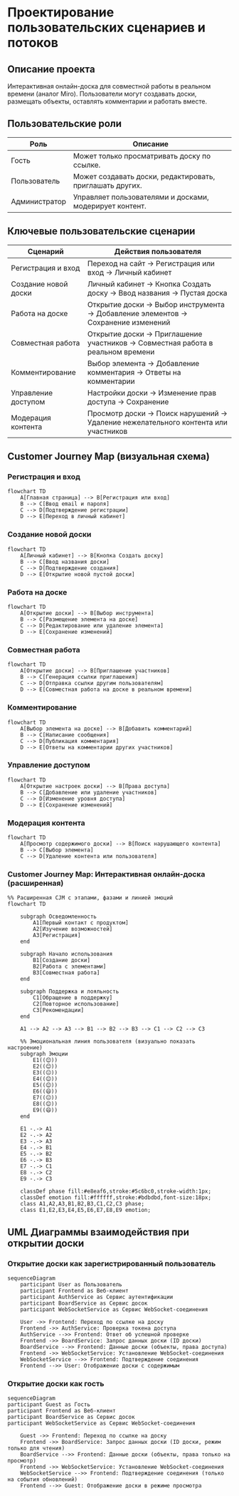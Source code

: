 # Проектирование пользовательских сценариев и потоков

## Описание проекта

Интерактивная онлайн-доска для совместной работы в реальном времени (аналог Miro).
Пользователи могут создавать доски, размещать объекты, оставлять комментарии и работать вместе.

## Пользовательские роли

| Роль             | Описание                                                 |
|------------------|----------------------------------------------------------|
| Гость            | Может только просматривать доску по ссылке.              |
| Пользователь     | Может создавать доски, редактировать, приглашать других. |
| Администратор    | Управляет пользователями и досками, модерирует контент.  |

## Ключевые пользовательские сценарии

| Сценарий                 | Действия пользователя                                                              |
|--------------------------|------------------------------------------------------------------------------------|
| Регистрация и вход       | Переход на сайт → Регистрация или вход → Личный кабинет                            |
| Создание новой доски     | Личный кабинет → Кнопка Создать доску → Ввод названия → Пустая доска               |
| Работа на доске          | Открытие доски → Выбор инструмента → Добавление элементов → Сохранение изменений   |
| Совместная работа        | Открытие доски → Приглашение участников → Совместная работа в реальном времени     |
| Комментирование          | Выбор элемента → Добавление комментария → Ответы на комментарии                    |
| Управление доступом      | Настройки доски → Изменение прав доступа → Сохранение                              |
| Модерация контента       | Просмотр доски → Поиск нарушений → Удаление нежелательного контента или участников |

## Customer Journey Map (визуальная схема)

### Регистрация и вход

```mermaid
flowchart TD
    A[Главная страница] --> B[Регистрация или вход]
    B --> C[Ввод email и пароля]
    C --> D[Подтверждение регистрации]
    D --> E[Переход в личный кабинет]
```

### Создание новой доски

```mermaid
flowchart TD
    A[Личный кабинет] --> B[Кнопка Создать доску]
    B --> C[Ввод названия доски]
    C --> D[Подтверждение создания]
    D --> E[Открытие новой пустой доски]
```

### Работа на доске

```mermaid
flowchart TD
    A[Открытие доски] --> B[Выбор инструмента]
    B --> C[Размещение элемента на доске]
    C --> D[Редактирование или удаление элемента]
    D --> E[Сохранение изменений]
```

### Совместная работа

```mermaid
flowchart TD
    A[Открытие доски] --> B[Приглашение участников]
    B --> C[Генерация ссылки приглашения]
    C --> D[Отправка ссылки другим пользователям]
    D --> E[Совместная работа на доске в реальном времени]
```

### Комментирование

```mermaid
flowchart TD
    A[Выбор элемента на доске] --> B[Добавить комментарий]
    B --> C[Написание сообщения]
    C --> D[Публикация комментария]
    D --> E[Ответы на комментарии других участников]
```

### Управление доступом

```mermaid
flowchart TD
    A[Открытие настроек доски] --> B[Права доступа]
    B --> C[Добавление или удаление участников]
    C --> D[Изменение уровня доступа]
    D --> E[Сохранение изменений]
```

### Модерация контента

```mermaid
flowchart TD
    A[Просмотр содержимого доски] --> B[Поиск нарушающего контента]
    B --> C[Выбор элемента]
    C --> D[Удаление контента или пользователя]
```

### Customer Journey Map: Интерактивная онлайн-доска (расширенная)

```mermaid
%% Расширенная CJM с этапами, фазами и линией эмоций
flowchart TD

    subgraph Осведомленность
        A1[Первый контакт с продуктом]
        A2[Изучение возможностей]
        A3[Регистрация]
    end

    subgraph Начало использования
        B1[Создание доски]
        B2[Работа с элементами]
        B3[Совместная работа]
    end

    subgraph Поддержка и лояльность
        C1[Обращение в поддержку]
        C2[Повторное использование]
        C3[Рекомендации]
    end

    A1 --> A2 --> A3 --> B1 --> B2 --> B3 --> C1 --> C2 --> C3

    %% Эмоциональная линия пользователя (визуально показать настроение)
    subgraph Эмоции
        E1((😊))
        E2((😊))
        E3((😐))
        E4((😊))
        E5((😊))
        E6((😄))
        E7((😐))
        E8((😊))
        E9((😄))
    end

    E1 -.-> A1
    E2 -.-> A2
    E3 -.-> A3
    E4 -.-> B1
    E5 -.-> B2
    E6 -.-> B3
    E7 -.-> C1
    E8 -.-> C2
    E9 -.-> C3

    classDef phase fill:#e8eaf6,stroke:#5c6bc0,stroke-width:1px;
    classDef emotion fill:#ffffff,stroke:#bdbdbd,font-size:18px;
    class A1,A2,A3,B1,B2,B3,C1,C2,C3 phase;
    class E1,E2,E3,E4,E5,E6,E7,E8,E9 emotion;
```

## UML Диаграммы взаимодействия при открытии доски

### Открытие доски как зарегистрированный пользователь

```mermaid
sequenceDiagram
    participant User as Пользователь
    participant Frontend as Веб-клиент
    participant AuthService as Сервис аутентификации
    participant BoardService as Сервис досок
    participant WebSocketService as Сервис WebSocket-соединения

    User ->> Frontend: Переход по ссылке на доску
    Frontend ->> AuthService: Проверка токена доступа
    AuthService -->> Frontend: Ответ об успешной проверке
    Frontend ->> BoardService: Запрос данных доски (ID доски)
    BoardService -->> Frontend: Данные доски (объекты, права доступа)
    Frontend ->> WebSocketService: Установление WebSocket-соединения
    WebSocketService -->> Frontend: Подтверждение соединения
    Frontend -->> User: Отображение доски с содержимым
```

### Открытие доски как гость

```mermaid
sequenceDiagram
participant Guest as Гость
participant Frontend as Веб-клиент
participant BoardService as Сервис досок
participant WebSocketService as Сервис WebSocket-соединения

    Guest ->> Frontend: Переход по ссылке на доску
    Frontend ->> BoardService: Запрос данных доски (ID доски, режим только для чтения)
    BoardService -->> Frontend: Данные доски (объекты, права только на просмотр)
    Frontend ->> WebSocketService: Установление WebSocket-соединения
    WebSocketService -->> Frontend: Подтверждение соединения (только на события обновлений)
    Frontend -->> Guest: Отображение доски в режиме просмотра
```